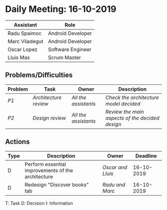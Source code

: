 # Daily Meeting: 16-10-2019

| Assistant  | Role  |  
|---|---|
| Radu Spaimoc  | Android Developer  |   
| Marc Viladegut  | Android Developer  |   
| Oscar Lopez |  Software Engineer |  
| Lluis Mas |  Scrum Master |  

## Problems/Difficulties
| Problem  | Task  | Owner | Description |
|---|---|---|---|
| _P1_ | _Architecture review_ | _All the assistants_ | _Check the architecture model decided_ |
| _P2_ | _Design review_ | _All the assistants_ | _Review the main aspects of the decided design_ |

## Actions
| Type  | Description  | Owner | Deadline |
|---|---|---|---|
| D | Perform essential improvements of the architecture | _Oscar and Lluis_ | 16-10-2019 |
| D | Redesign "Discover books" tab | _Radu and Marc_ | 16-10-2019 |

T: Task
D: Decision
I: Information
